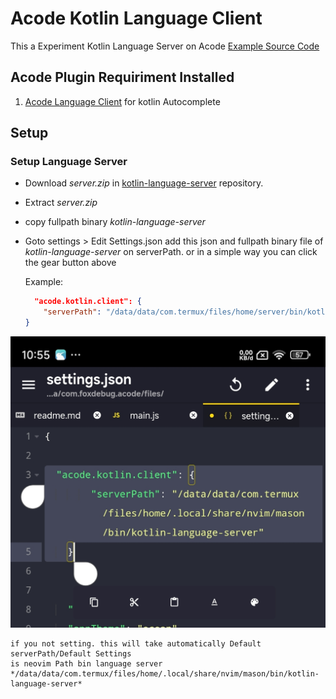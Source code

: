 # Acode Kotlin Language Client

This a Experiment Kotlin Language Server on Acode
[Example Source Code](https://acode.app/plugin/acode.language.client)

## Acode Plugin Requiriment Installed

1. [Acode Language Client](https://acode.app/plugin/acode.language.client) for kotlin Autocomplete

## Setup

### Setup Language Server

- Download _server.zip_ in [kotlin-language-server](https://github.com/fwcd/kotlin-language-server) repository.

- Extract _server.zip_

- copy fullpath binary _kotlin-language-server_

- Goto settings > Edit Settings.json
  add this json and fullpath binary file of _kotlin-language-server_ on serverPath.
  or in a simple way you can click the gear button above

  Example:

  ```json
    "acode.kotlin.client": {
      "serverPath": "/data/data/com.termux/files/home/server/bin/kotlin-language-server"
  }
  ```

![Example](./settings.jpg)

    if you not setting. this will take automatically Default serverPath/Default Settings
    is neovim Path bin language server
    */data/data/com.termux/files/home/.local/share/nvim/mason/bin/kotlin-language-server*
